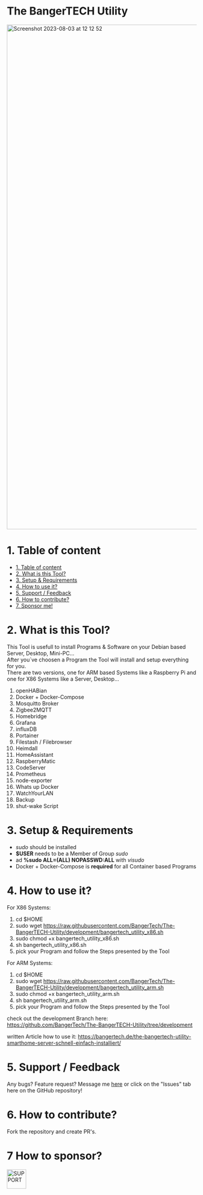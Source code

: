 # The BangerTECH Utility

<img width="1338" alt="Screenshot 2023-08-03 at 12 12 52" src="https://github.com/BangerTech/The-BangerTECH-Utility/assets/73241309/a4d8ccc9-6e75-458b-9d06-37c95b1353c8">


# 1. Table of content
- [1. Table of content](#1-table-of-content)
- [2. What is this Tool?](#2-what-is-this-plugin)
- [3. Setup & Requirements](#3-setup)
- [4. How to use it?](#5-how-to-use-it)
- [5. Support / Feedback](#4-support--feedback)
- [6. How to contribute?](#6-how-to-contribute)
- [7. Sponsor me!](#7-how-to-sponsor)

# 2. What is this Tool?
This Tool is usefull to install Programs & Software on your Debian based Server, Desktop, Mini-PC...  
After you´ve choosen a Program the Tool will install and setup everything for you.   
There are two versions, one for ARM based Systems like a Raspberry Pi and one for X86 Systems like a Server, Desktop...  

1. openHABian
2. Docker + Docker-Compose
3. Mosquitto Broker
4. Zigbee2MQTT
5. Homebridge
6. Grafana
7. influxDB
8. Portainer
9. Filestash / Filebrowser
10. Heimdall
11. HomeAssistant
12. RaspberryMatic
13. CodeServer
14. Prometheus
15. node-exporter
16. Whats up Docker
17. WatchYourLAN
18. Backup
19. shut-wake Script


# 3. Setup & Requirements
- _sudo_ should be installed
- **$USER** needs to be a Member of Group _sudo_
- ad **%sudo  ALL=(ALL) NOPASSWD:ALL** with _visudo_
- Docker + Docker-Compose is **required** for all Container based Programs

# 4. How to use it?

For X86 Systems:
1. cd $HOME
2. sudo wget https://raw.githubusercontent.com/BangerTech/The-BangerTECH-Utility/development/bangertech_utility_x86.sh
3. sudo chmod +x bangertech_utility_x86.sh
4. sh bangertech_utility_x86.sh
5. pick your Program and follow the Steps presented by the Tool

For ARM Systems:
1. cd $HOME
2. sudo wget https://raw.githubusercontent.com/BangerTech/The-BangerTECH-Utility/development/bangertech_utility_arm.sh
3. sudo chmod +x bangertech_utility_arm.sh
4. sh bangertech_utility_arm.sh
5. pick your Program and follow the Steps presented by the Tool

check out the development Branch here: https://github.com/BangerTech/The-BangerTECH-Utility/tree/development

written Article how to use it: https://bangertech.de/the-bangertech-utility-smarthome-server-schnell-einfach-installiert/

# 5. Support / Feedback
Any bugs? Feature request? Message me [here](https://github.com/bangertech) or click on the "Issues" tab here on the GitHub repository!

# 6. How to contribute?

Fork the repository and create PR's.

# 7 How to sponsor?


<a href="https://www.paypal.com/cgi-bin/webscr?cmd=_s-xclick&hosted_button_id=FD26FHKRWS3US" target="_blank"><img src="https://pics.paypal.com/00/s/N2EwMzk4NzUtOTQ4Yy00Yjc4LWIwYmUtMTA3MWExNWIzYzMz/file.PNG" alt="SUPPORT" height="51"></a>
